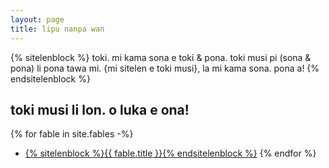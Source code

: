 ```yaml
---
layout: page
title: lipu nanpa wan
---
```


{% sitelenblock %}
toki.
mi kama sona e toki & pona.
toki musi pi (sona & pona) li pona tawa mi.
{mi sitelen e toki musi}, la mi kama sona.
pona a!
{% endsitelenblock %}

## toki musi li lon. o luka e ona!

{% for fable in site.fables -%}
- <a href="{{ fable.url | relative_url }}">{% sitelenblock %}{{ fable.title }}{% endsitelenblock %}</a>
{% endfor %}
